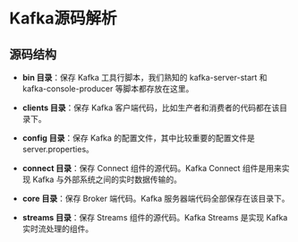 # Kafka源码解析

## 源码结构

+ **bin 目录**：保存 Kafka 工具行脚本，我们熟知的 kafka-server-start 和 kafka-console-producer 等脚本都存放在这里。

+ **clients 目录**：保存 Kafka 客户端代码，比如生产者和消费者的代码都在该目录下。

+ **config 目录**：保存 Kafka 的配置文件，其中比较重要的配置文件是 server.properties。

+ **connect 目录**：保存 Connect 组件的源代码。Kafka Connect 组件是用来实现 Kafka 与外部系统之间的实时数据传输的。

+ **core 目录**：保存 Broker 端代码。Kafka 服务器端代码全部保存在该目录下。

+ **streams 目录**：保存 Streams 组件的源代码。Kafka Streams 是实现 Kafka 实时流处理的组件。